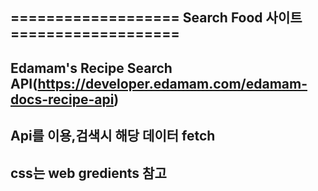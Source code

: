 ## =================== Search Food 사이트 ===================

## Edamam's Recipe Search API(https://developer.edamam.com/edamam-docs-recipe-api)

## Api를 이용,검색시 해당 데이터 fetch

## css는 web gredients 참고
